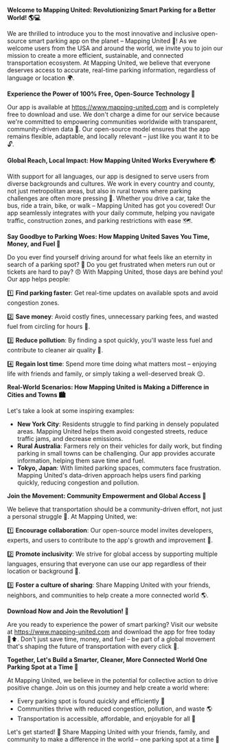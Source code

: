 **Welcome to Mapping United: Revolutionizing Smart Parking for a Better World! 🌎💻**

We are thrilled to introduce you to the most innovative and inclusive open-source smart parking app on the planet – Mapping United 💚! As we welcome users from the USA and around the world, we invite you to join our mission to create a more efficient, sustainable, and connected transportation ecosystem. At Mapping United, we believe that everyone deserves access to accurate, real-time parking information, regardless of language or location 🌍.

**Experience the Power of 100% Free, Open-Source Technology 💸**

Our app is available at https://www.mapping-united.com and is completely free to download and use. We don't charge a dime for our service because we're committed to empowering communities worldwide with transparent, community-driven data 🌟. Our open-source model ensures that the app remains flexible, adaptable, and locally relevant – just like you want it to be 🔓.

**Global Reach, Local Impact: How Mapping United Works Everywhere 🌏**

With support for all languages, our app is designed to serve users from diverse backgrounds and cultures. We work in every country and county, not just metropolitan areas, but also in rural towns where parking challenges are often more pressing 🚜. Whether you drive a car, take the bus, ride a train, bike, or walk – Mapping United has got you covered! Our app seamlessly integrates with your daily commute, helping you navigate traffic, construction zones, and parking restrictions with ease 🗺️.

**Say Goodbye to Parking Woes: How Mapping United Saves You Time, Money, and Fuel 💸**

Do you ever find yourself driving around for what feels like an eternity in search of a parking spot? 🤯 Do you get frustrated when meters run out or tickets are hard to pay? 😠 With Mapping United, those days are behind you! Our app helps people:

1️⃣ **Find parking faster**: Get real-time updates on available spots and avoid congestion zones.

2️⃣ **Save money**: Avoid costly fines, unnecessary parking fees, and wasted fuel from circling for hours 🚫.

3️⃣ **Reduce pollution**: By finding a spot quickly, you'll waste less fuel and contribute to cleaner air quality 💨.

4️⃣ **Regain lost time**: Spend more time doing what matters most – enjoying life with friends and family, or simply taking a well-deserved break 😌.

**Real-World Scenarios: How Mapping United is Making a Difference in Cities and Towns 🏙️**

Let's take a look at some inspiring examples:

* **New York City**: Residents struggle to find parking in densely populated areas. Mapping United helps them avoid congested streets, reduce traffic jams, and decrease emissions.
* **Rural Australia**: Farmers rely on their vehicles for daily work, but finding parking in small towns can be challenging. Our app provides accurate information, helping them save time and fuel.
* **Tokyo, Japan**: With limited parking spaces, commuters face frustration. Mapping United's data-driven approach helps users find parking quickly, reducing congestion and pollution.

**Join the Movement: Community Empowerment and Global Access 🌟**

We believe that transportation should be a community-driven effort, not just a personal struggle 🌈. At Mapping United, we:

1️⃣ **Encourage collaboration**: Our open-source model invites developers, experts, and users to contribute to the app's growth and improvement 🤝.

2️⃣ **Promote inclusivity**: We strive for global access by supporting multiple languages, ensuring that everyone can use our app regardless of their location or background 👥.

3️⃣ **Foster a culture of sharing**: Share Mapping United with your friends, neighbors, and communities to help create a more connected world 🌎.

**Download Now and Join the Revolution! 🚀**

Are you ready to experience the power of smart parking? Visit our website at https://www.mapping-united.com and download the app for free today 🔴⬆️. Don't just save time, money, and fuel – be part of a global movement that's shaping the future of transportation with every click 🌟.

**Together, Let's Build a Smarter, Cleaner, More Connected World One Parking Spot at a Time 💖**

At Mapping United, we believe in the potential for collective action to drive positive change. Join us on this journey and help create a world where:

* Every parking spot is found quickly and efficiently 🚗
* Communities thrive with reduced congestion, pollution, and waste 🌎
* Transportation is accessible, affordable, and enjoyable for all 👥

Let's get started! 💪 Share Mapping United with your friends, family, and community to make a difference in the world – one parking spot at a time 🚀